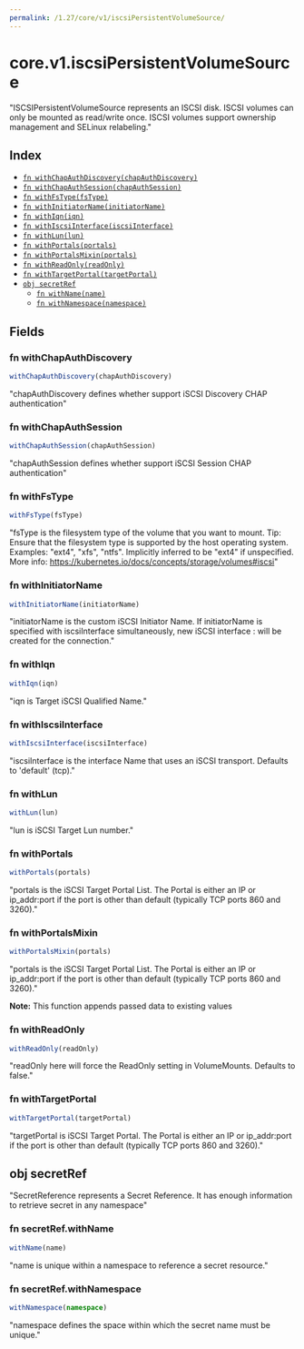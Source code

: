 ```yaml
---
permalink: /1.27/core/v1/iscsiPersistentVolumeSource/
---
```


# core.v1.iscsiPersistentVolumeSource

"ISCSIPersistentVolumeSource represents an ISCSI disk. ISCSI volumes can only be mounted as read/write once. ISCSI volumes support ownership management and SELinux relabeling."

## Index

* [`fn withChapAuthDiscovery(chapAuthDiscovery)`](#fn-withchapauthdiscovery)
* [`fn withChapAuthSession(chapAuthSession)`](#fn-withchapauthsession)
* [`fn withFsType(fsType)`](#fn-withfstype)
* [`fn withInitiatorName(initiatorName)`](#fn-withinitiatorname)
* [`fn withIqn(iqn)`](#fn-withiqn)
* [`fn withIscsiInterface(iscsiInterface)`](#fn-withiscsiinterface)
* [`fn withLun(lun)`](#fn-withlun)
* [`fn withPortals(portals)`](#fn-withportals)
* [`fn withPortalsMixin(portals)`](#fn-withportalsmixin)
* [`fn withReadOnly(readOnly)`](#fn-withreadonly)
* [`fn withTargetPortal(targetPortal)`](#fn-withtargetportal)
* [`obj secretRef`](#obj-secretref)
  * [`fn withName(name)`](#fn-secretrefwithname)
  * [`fn withNamespace(namespace)`](#fn-secretrefwithnamespace)

## Fields

### fn withChapAuthDiscovery

```ts
withChapAuthDiscovery(chapAuthDiscovery)
```

"chapAuthDiscovery defines whether support iSCSI Discovery CHAP authentication"

### fn withChapAuthSession

```ts
withChapAuthSession(chapAuthSession)
```

"chapAuthSession defines whether support iSCSI Session CHAP authentication"

### fn withFsType

```ts
withFsType(fsType)
```

"fsType is the filesystem type of the volume that you want to mount. Tip: Ensure that the filesystem type is supported by the host operating system. Examples: \"ext4\", \"xfs\", \"ntfs\". Implicitly inferred to be \"ext4\" if unspecified. More info: https://kubernetes.io/docs/concepts/storage/volumes#iscsi"

### fn withInitiatorName

```ts
withInitiatorName(initiatorName)
```

"initiatorName is the custom iSCSI Initiator Name. If initiatorName is specified with iscsiInterface simultaneously, new iSCSI interface <target portal>:<volume name> will be created for the connection."

### fn withIqn

```ts
withIqn(iqn)
```

"iqn is Target iSCSI Qualified Name."

### fn withIscsiInterface

```ts
withIscsiInterface(iscsiInterface)
```

"iscsiInterface is the interface Name that uses an iSCSI transport. Defaults to 'default' (tcp)."

### fn withLun

```ts
withLun(lun)
```

"lun is iSCSI Target Lun number."

### fn withPortals

```ts
withPortals(portals)
```

"portals is the iSCSI Target Portal List. The Portal is either an IP or ip_addr:port if the port is other than default (typically TCP ports 860 and 3260)."

### fn withPortalsMixin

```ts
withPortalsMixin(portals)
```

"portals is the iSCSI Target Portal List. The Portal is either an IP or ip_addr:port if the port is other than default (typically TCP ports 860 and 3260)."

**Note:** This function appends passed data to existing values

### fn withReadOnly

```ts
withReadOnly(readOnly)
```

"readOnly here will force the ReadOnly setting in VolumeMounts. Defaults to false."

### fn withTargetPortal

```ts
withTargetPortal(targetPortal)
```

"targetPortal is iSCSI Target Portal. The Portal is either an IP or ip_addr:port if the port is other than default (typically TCP ports 860 and 3260)."

## obj secretRef

"SecretReference represents a Secret Reference. It has enough information to retrieve secret in any namespace"

### fn secretRef.withName

```ts
withName(name)
```

"name is unique within a namespace to reference a secret resource."

### fn secretRef.withNamespace

```ts
withNamespace(namespace)
```

"namespace defines the space within which the secret name must be unique."